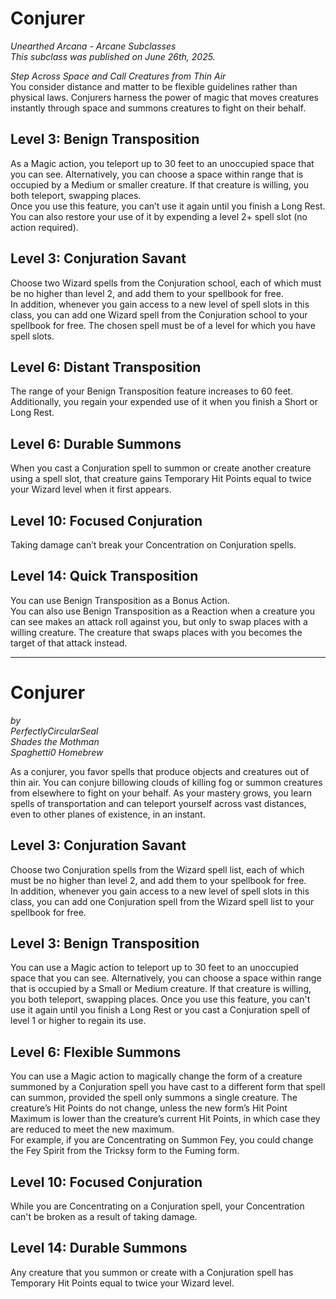 # Conjurer
*Unearthed Arcana - Arcane Subclasses*  
*This subclass was published on June 26th, 2025.*  

*Step Across Space and Call Creatures from Thin Air*  
You consider distance and matter to be flexible guidelines rather than physical laws. Conjurers harness the power of magic that moves creatures instantly through space and summons creatures to fight on their behalf.

## Level 3: Benign Transposition
As a Magic action, you teleport up to 30 feet to an unoccupied space that you can see. Alternatively, you can choose a space within range that is occupied by a Medium or smaller creature. If that creature is willing, you both teleport, swapping places.  
Once you use this feature, you can’t use it again until you finish a Long Rest. You can also restore your use of it by expending a level 2+ spell slot (no action required).

## Level 3: Conjuration Savant
Choose two Wizard spells from the Conjuration school, each of which must be no higher than level 2, and add them to your spellbook for free.  
In addition, whenever you gain access to a new level of spell slots in this class, you can add one Wizard spell from the Conjuration school to your spellbook for free. The chosen spell must be of a level for which you have spell slots.

## Level 6: Distant Transposition
The range of your Benign Transposition feature increases to 60 feet. Additionally, you regain your expended use of it when you finish a Short or Long Rest.

## Level 6: Durable Summons
When you cast a Conjuration spell to summon or create another creature using a spell slot, that creature gains Temporary Hit Points equal to twice your Wizard level when it first appears.

## Level 10: Focused Conjuration
Taking damage can’t break your Concentration on Conjuration spells.

## Level 14: Quick Transposition
You can use Benign Transposition as a Bonus Action.  
You can also use Benign Transposition as a Reaction when a creature you can see makes an attack roll against you, but only to swap places with a willing creature. The creature that swaps places with you becomes the target of that attack instead.

---

# Conjurer
*by*  
*PerfectlyCircularSeal*  
*Shades the Mothman*  
*Spaghetti0 Homebrew*  

As a conjurer, you favor spells that produce objects and creatures out of thin air. You can conjure billowing clouds of killing fog or summon creatures from elsewhere to fight on your behalf. As your mastery grows, you learn spells of transportation and can teleport yourself across vast distances, even to other planes of existence, in an instant.

## Level 3: Conjuration Savant
Choose two Conjuration spells from the Wizard spell list, each of which must be no higher than level 2, and add them to your spellbook for free.  
In addition, whenever you gain access to a new level of spell slots in this class, you can add one Conjuration spell from the Wizard spell list to your spellbook for free.

## Level 3: Benign Transposition
You can use a Magic action to teleport up to 30 feet to an unoccupied space that you can see. Alternatively, you can choose a space within range that is occupied by a Small or Medium creature. If that creature is willing, you both teleport, swapping places. Once you use this feature, you can't use it again until you finish a Long Rest or you cast a Conjuration spell of level 1 or higher to regain its use.

## Level 6: Flexible Summons
You can use a Magic action to magically change the form of a creature summoned by a Conjuration spell you have cast to a different form that spell can summon, provided the spell only summons a single creature. The creature’s Hit Points do not change, unless the new form’s Hit Point Maximum is lower than the creature’s current Hit Points, in which case they are reduced to meet the new maximum.  
For example, if you are Concentrating on Summon Fey, you could change the Fey Spirit from the Tricksy form to the Fuming form.

## Level 10: Focused Conjuration
While you are Concentrating on a Conjuration spell, your Concentration can't be broken as a result of taking damage.

## Level 14: Durable Summons
Any creature that you summon or create with a Conjuration spell has Temporary Hit Points equal to twice your Wizard level.
